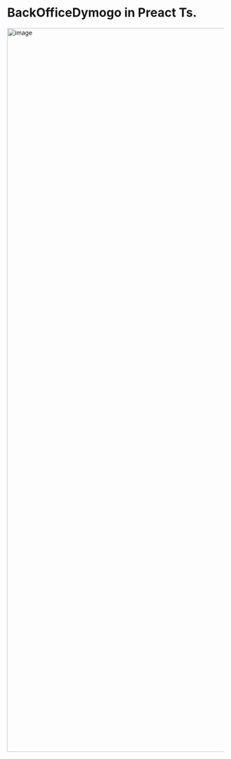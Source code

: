 # BackOfficeDymogo in Preact Ts.
<img width="1680" alt="image" src="https://user-images.githubusercontent.com/79503939/164171778-8bc7a374-735a-4071-b09b-bd2c3c252ec0.png">
